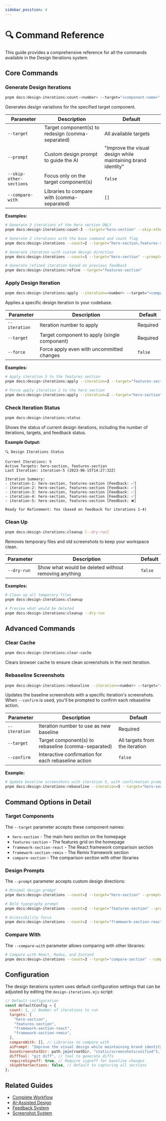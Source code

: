 ```yaml
---
sidebar_position: 4
---
```


# 🔍 Command Reference

This guide provides a comprehensive reference for all the commands available in the Design Iterations system.

## Core Commands

### Generate Design Iterations

```bash
pnpm docs:design-iterations:count-<number> --target="<component-name>" --skip-other-sections
```

Generates design variations for the specified target component.

| Parameter               | Description                                       | Default                                                      |
| ----------------------- | ------------------------------------------------- | ------------------------------------------------------------ |
| `--target`              | Target component(s) to redesign (comma-separated) | All available targets                                        |
| `--prompt`              | Custom design prompt to guide the AI              | "Improve the visual design while maintaining brand identity" |
| `--skip-other-sections` | Focus only on the target component(s)             | `false`                                                      |
| `--compare-with`        | Libraries to compare with (comma-separated)       | `[]`                                                         |

**Examples:**

```bash
# Generate 3 iterations of the hero section ONLY
pnpm docs:design-iterations:count-3 --target="hero-section" --skip-other-sections

# Generate 2 iterations with the base command and count flag
pnpm docs:design-iterations --count=2 --target="hero-section,features-section" --skip-other-sections

# Generate iteration with custom design direction
pnpm docs:design-iterations --count=1 --target="hero-section" --prompt="Make it more minimal with elegant typography" --skip-other-sections

# Generate refined iteration based on previous feedback
pnpm docs:design-iterations:refine --target="features-section"
```

### Apply Design Iteration

```bash
pnpm docs:design-iterations:apply --iteration=<number> --target="<component-name>"
```

Applies a specific design iteration to your codebase.

| Parameter     | Description                                  | Default  |
| ------------- | -------------------------------------------- | -------- |
| `--iteration` | Iteration number to apply                    | Required |
| `--target`    | Target component to apply (single component) | Required |
| `--force`     | Force apply even with uncommitted changes    | `false`  |

**Examples:**

```bash
# Apply iteration 3 to the features section
pnpm docs:design-iterations:apply --iteration=3 --target="features-section"

# Force apply iteration 2 to the hero section
pnpm docs:design-iterations:apply --iteration=2 --target="hero-section" --force
```

### Check Iteration Status

```bash
pnpm docs:design-iterations:status
```

Shows the status of current design iterations, including the number of iterations, targets, and feedback status.

**Example Output:**

```
🔍 Design Iterations Status

Current Iterations: 5
Active Targets: hero-section, features-section
Last Iteration: iteration-5 (2023-06-15T14:27:32Z)

Iteration Summary:
- iteration-1: hero-section, features-section [Feedback: ✅]
- iteration-2: hero-section, features-section [Feedback: ✅]
- iteration-3: hero-section, features-section [Feedback: ✅]
- iteration-4: hero-section, features-section [Feedback: ✅]
- iteration-5: hero-section, features-section [Feedback: ❌]

Ready for Refinement: Yes (based on feedback for iterations 1-4)
```

### Clean Up

```bash
pnpm docs:design-iterations:cleanup [--dry-run]
```

Removes temporary files and old screenshots to keep your workspace clean.

| Parameter   | Description                                          | Default |
| ----------- | ---------------------------------------------------- | ------- |
| `--dry-run` | Show what would be deleted without removing anything | `false` |

**Examples:**

```bash
# Clean up all temporary files
pnpm docs:design-iterations:cleanup

# Preview what would be deleted
pnpm docs:design-iterations:cleanup --dry-run
```

## Advanced Commands

### Clear Cache

```bash
pnpm docs:design-iterations:clear-cache
```

Clears browser cache to ensure clean screenshots in the next iteration.

### Rebaseline Screenshots

```bash
pnpm docs:design-iterations:rebaseline --iteration=<number> --target="<component-name>" --confirm
```

Updates the baseline screenshots with a specific iteration's screenshots. When `--confirm` is used, you'll be prompted to confirm each rebaseline action.

| Parameter     | Description                                         | Default                        |
| ------------- | --------------------------------------------------- | ------------------------------ |
| `--iteration` | Iteration number to use as new baseline             | Required                       |
| `--target`    | Target component(s) to rebaseline (comma-separated) | All targets from the iteration |
| `--confirm`   | Interactive confirmation for each rebaseline action | `false`                        |

**Example:**

```bash
# Update baseline screenshots with iteration 5, with confirmation prompts
pnpm docs:design-iterations:rebaseline --iteration=5 --target="hero-section,features-section" --confirm
```

## Command Options in Detail

### Target Components

The `--target` parameter accepts these component names:

- `hero-section` - The main hero section on the homepage
- `features-section` - The features grid on the homepage
- `framework-section-react` - The React framework comparison section
- `framework-section-remix` - The Remix framework section
- `compare-section` - The comparison section with other libraries

### Design Prompts

The `--prompt` parameter accepts custom design directions:

```bash
# Minimal design prompt
pnpm docs:design-iterations --count=2 --target="hero-section" --prompt="Create a minimal design with more whitespace" --skip-other-sections

# Bold typography prompt
pnpm docs:design-iterations --count=2 --target="features-section" --prompt="Use bold typography and emphasize visual hierarchy" --skip-other-sections

# Accessibility focus
pnpm docs:design-iterations --count=2 --target="framework-section-react" --prompt="Improve accessibility and increase contrast ratios" --skip-other-sections
```

### Compare With

The `--compare-with` parameter allows comparing with other libraries:

```bash
# Compare with React, Redux, and Zustand
pnpm docs:design-iterations --count=3 --target="compare-section" --compare-with="react,redux,zustand" --skip-other-sections
```

## Configuration

The design iterations system uses default configuration settings that can be adjusted by editing the `design-iterations.mjs` script:

```javascript
// Default configuration
const defaultConfig = {
  count: 1, // Number of iterations to run
  targets: [
    "hero-section",
    "features-section",
    "framework-section-react",
    "framework-section-remix",
  ],
  compareWith: [], // Libraries to compare with
  aiPrompt: "Improve the visual design while maintaining brand identity",
  baseScreenshotDir: path.join(rootDir, "static/screenshots/unified"),
  diffTool: "git diff", // Tool to generate diffs
  requireSignoff: true, // Require signoff for baseline changes
  skipOtherSections: false, // Default to capturing all sections
};
```

## Related Guides

- [Complete Workflow](./workflow.md)
- [AI-Assisted Design](./with-ai.md)
- [Feedback System](./feedback.md)
- [Screenshot System](../playwright-screenshots.md)
